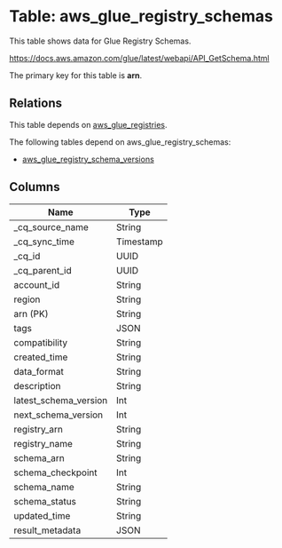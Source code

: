 # Table: aws_glue_registry_schemas

This table shows data for Glue Registry Schemas.

https://docs.aws.amazon.com/glue/latest/webapi/API_GetSchema.html

The primary key for this table is **arn**.

## Relations

This table depends on [aws_glue_registries](aws_glue_registries).

The following tables depend on aws_glue_registry_schemas:
  - [aws_glue_registry_schema_versions](aws_glue_registry_schema_versions)

## Columns

| Name          | Type          |
| ------------- | ------------- |
|_cq_source_name|String|
|_cq_sync_time|Timestamp|
|_cq_id|UUID|
|_cq_parent_id|UUID|
|account_id|String|
|region|String|
|arn (PK)|String|
|tags|JSON|
|compatibility|String|
|created_time|String|
|data_format|String|
|description|String|
|latest_schema_version|Int|
|next_schema_version|Int|
|registry_arn|String|
|registry_name|String|
|schema_arn|String|
|schema_checkpoint|Int|
|schema_name|String|
|schema_status|String|
|updated_time|String|
|result_metadata|JSON|